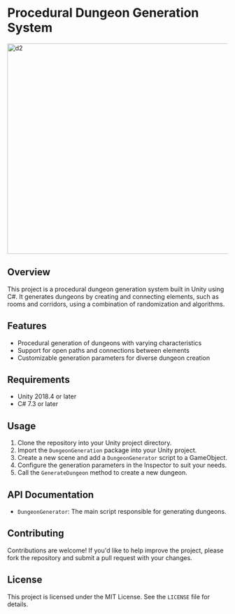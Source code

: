 # Procedural Dungeon Generation System

<img width="1408" height="481" alt="d2" src="https://github.com/user-attachments/assets/63720359-76f6-4a3c-a579-12fbbc3f86f0" />

## Overview

This project is a procedural dungeon generation system built in Unity using C#. It generates dungeons by creating and connecting elements, such as rooms and corridors, using a combination of randomization and algorithms.

## Features

* Procedural generation of dungeons with varying characteristics
* Support for open paths and connections between elements
* Customizable generation parameters for diverse dungeon creation

## Requirements

* Unity 2018.4 or later
* C# 7.3 or later

## Usage

1. Clone the repository into your Unity project directory.
2. Import the `DungeonGeneration` package into your Unity project.
3. Create a new scene and add a `DungeonGenerator` script to a GameObject.
4. Configure the generation parameters in the Inspector to suit your needs.
5. Call the `GenerateDungeon` method to create a new dungeon.

## API Documentation

* `DungeonGenerator`: The main script responsible for generating dungeons.

## Contributing

Contributions are welcome! If you'd like to help improve the project, please fork the repository and submit a pull request with your changes.

## License

This project is licensed under the MIT License. See the `LICENSE` file for details.

